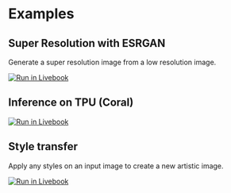 # Examples

## Super Resolution with ESRGAN

Generate a super resolution image from a low resolution image.

[![Run in Livebook](https://livebook.dev/badge/v1/gray.svg)](https://livebook.dev/run?url=https%3A%2F%2Fgithub.com%2Fcocoa-xu%2Ftflite_elixir%2Fblob%2Fmain%2Fexamples%2Fsuper_resolution.livemd)

## Inference on TPU (Coral)
[![Run in Livebook](https://livebook.dev/badge/v1/gray.svg)](https://livebook.dev/run?url=https%3A%2F%2Fgithub.com%2Fcocoa-xu%2Ftflite_elixir%2Fblob%2Fmain%2Fexamples%2Ftpu.livemd)

## Style transfer

Apply any styles on an input image to create a new artistic image.

[![Run in Livebook](https://livebook.dev/badge/v1/gray.svg)](https://livebook.dev/run?url=https%3A%2F%2Fgithub.com%2Fcocoa-xu%2Ftflite_elixir%2Fblob%2Fmain%2Fexamples%2Fartistic_style_transfer.livemd)

